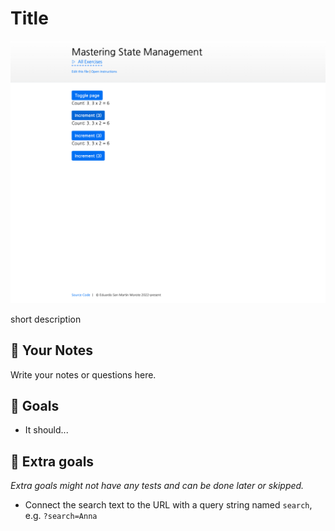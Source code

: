 # Title

<picture>
  <source srcset="./.internal/screenshot-dark.png" media="(prefers-color-scheme: dark)">
  <img src="./.internal/screenshot-light.png">
</picture>

short description

## 📝 Your Notes

Write your notes or questions here.

## 🎯 Goals

- It should...

## 💪 Extra goals

_Extra goals might not have any tests and can be done later or skipped._

- Connect the search text to the URL with a query string named `search`, e.g. `?search=Anna`
